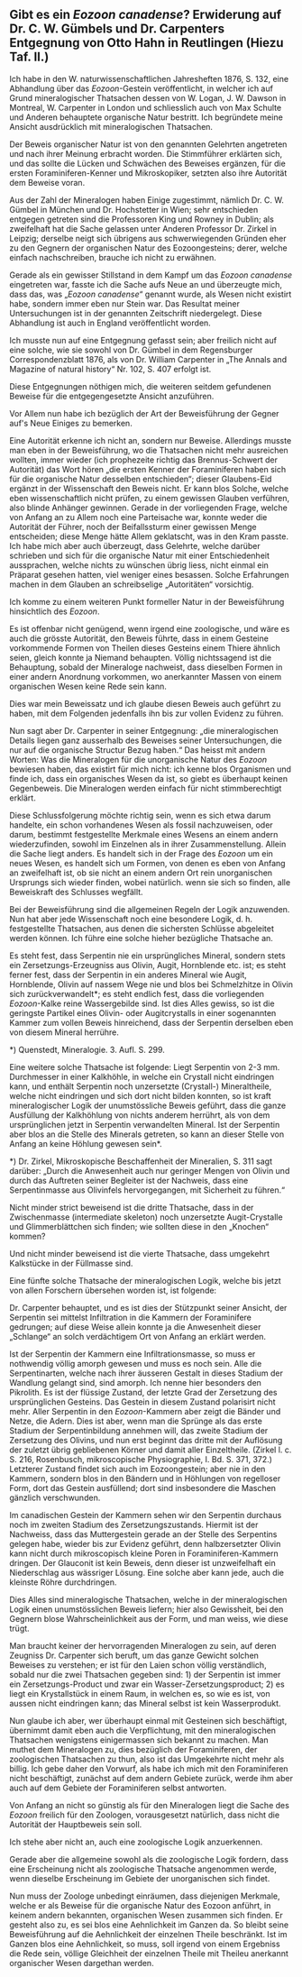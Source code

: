 ## Gibt es ein _Eozoon canadense_? Erwiderung auf Dr. C. W. Gümbels und Dr. Carpenters Entgegnung von Otto Hahn in Reutlingen (Hiezu Taf. II.)

Ich habe in den W. naturwissenschaftlichen Jahresheften 1876, S. 132, eine Abhandlung über das _Eozoon_-Gestein veröffentlicht, in welcher ich auf Grund mineralogischer Thatsachen dessen von W. Logan, J. W. Dawson in Montreal, W. Carpenter in London und schliesslich auch von Max Schulte und Anderen behauptete organische Natur bestritt. Ich begründete meine Ansicht ausdrücklich mit mineralogischen Thatsachen.

Der Beweis organischer Natur ist von den genannten Gelehrten angetreten und nach ihrer Meinung erbracht worden. Die Stimmführer erklärten sich, und das sollte die Lücken und Schwächen des Beweises ergänzen, für die ersten Foraminiferen-Kenner und Mikroskopiker, setzten also ihre Autorität dem Beweise voran.

Aus der Zahl der Mineralogen haben Einige zugestimmt, nämlich Dr. C. W. Gümbel in München und Dr. Hochstetter in Wien; sehr entschieden entgegen getreten sind die Professoren King und Rowney in Dublin; als zweifelhaft hat die Sache gelassen unter Anderen Professor Dr. Zirkel in Leipzig; derselbe neigt sich übrigens aus schwerwiegenden Gründen eher zu den Gegnern der organischen Natur des Eozoongesteins; derer, welche einfach nachschreiben, brauche ich nicht zu erwähnen.

Gerade als ein gewisser Stillstand in dem Kampf um das _Eozoon canadense_ eingetreten war, fasste ich die Sache aufs Neue an und überzeugte mich, dass das, was „_Eozoon canadense_“ genannt wurde, als Wesen nicht existirt habe, sondern immer eben nur Stein war. Das Resultat meiner Untersuchungen ist in der genannten Zeitschrift niedergelegt. Diese Abhandlung ist auch in England veröffentlicht worden.

Ich musste nun auf eine Entgegnung gefasst sein; aber freilich nicht auf eine solche, wie sie sowohl von Dr. Gümbel in dem Regensburger Correspondenzblatt 1876, als von Dr. William Carpenter in „The Annals and Magazine of natural history“ Nr. 102, S. 407 erfolgt ist.

Diese Entgegnungen nöthigen mich, die weiteren seitdem gefundenen Beweise für die entgegengesetzte Ansicht anzuführen.

Vor Allem nun habe ich bezüglich der Art der Beweisführung der Gegner auf's Neue Einiges zu bemerken.

Eine Autorität erkenne ich nicht an, sondern nur Beweise. Allerdings musste man eben in der Beweisführung, wo die Thatsachen nicht mehr ausreichen wollten, immer wieder (ich prophezeite richtig das Brennus-Schwert der Autorität) das Wort hören „die ersten Kenner der Foraminiferen haben sich für die organische Natur desselben entschieden“; dieser Glaubens-Eid ergänzt in der Wissenschaft den Beweis nicht. Er kann blos Solche, welche eben wissenschaftlich nicht prüfen, zu einem gewissen Glauben verführen, also blinde Anhänger gewinnen. Gerade in der vorliegenden Frage, welche von Anfang an zu Allem noch eine Parteisache war, konnte weder die Autorität der Führer, noch der Beifallssturm einer gewissen Menge entscheiden; diese Menge hätte Allem geklatscht, was in den Kram passte. Ich habe mich aber auch überzeugt, dass Gelehrte, welche darüber schrieben und sich für die organische Natur mit einer Entschiedenheit aussprachen, welche nichts zu wünschen übrig liess, nicht einmal ein Präparat gesehen hatten, viel weniger eines besassen. Solche Erfahrungen machen in dem Glauben an schreibselige „Autoritäten“ vorsichtig.

Ich komme zu einem weiteren Punkt formeller Natur in der Beweisführung hinsichtlich des _Eozoon_.

Es ist offenbar nicht genügend, wenn irgend eine zoologische, und wäre es auch die grösste Autorität, den Beweis führte, dass in einem Gesteine vorkommende Formen von Theilen dieses Gesteins einem Thiere ähnlich seien, gleich konnte ja Niemand behaupten. Völlig nichtssagend ist die Behauptung, sobald der Mineraloge nachweist, dass dieselben Formen in einer andern Anordnung vorkommen, wo anerkannter Massen von einem organischen Wesen keine Rede sein kann.

Dies war mein Beweissatz und ich glaube diesen Beweis auch geführt zu haben, mit dem Folgenden jedenfalls ihn bis zur vollen Evidenz zu führen.

Nun sagt aber Dr. Carpenter in seiner Entgegnung: „die mineralogischen Details liegen ganz ausserhalb des Beweises seiner Untersuchungen, die nur auf die organische Structur Bezug haben.“ Das heisst mit andern Worten: Was die Mineralogen für die unorganische Natur des _Eozoon_ bewiesen haben, das existirt für mich nicht: ich kenne blos Organismen und finde ich, dass ein organisches Wesen da ist, so giebt es überhaupt keinen Gegenbeweis. Die Mineralogen werden einfach für nicht stimmberechtigt erklärt.

Diese Schlussfolgerung möchte richtig sein, wenn es sich etwa darum handelte, ein schon vorhandenes Wesen als fossil nachzuweisen, oder darum, bestimmt festgestellte Merkmale eines Wesens an einem andern wiederzufinden, sowohl im Einzelnen als in ihrer Zusammenstellung. Allein die Sache liegt anders. Es handelt sich in der Frage des _Eozoon_ um ein neues Wesen, es handelt sich um Formen, von denen es eben von Anfang an zweifelhaft ist, ob sie nicht an einem andern Ort rein unorganischen Ursprungs sich wieder finden, wobei natürlich. wenn sie sich so finden, alle Beweiskraft des Schlusses wegfällt.

Bei der Beweisführung sind die allgemeinen Regeln der Logik anzuwenden. Nun hat aber jede Wissenschaft noch eine besondere Logik, d. h. festgestellte Thatsachen, aus denen die sichersten Schlüsse abgeleitet werden können. Ich führe eine solche hieher bezügliche Thatsache an.

Es steht fest, dass Serpentin nie ein ursprüngliches Mineral, sondern stets ein Zersetzungs-Erzeugniss aus Olivin, Augit, Hornblende etc. ist; es steht ferner fest, dass der Serpentin in ein anderes Mineral wie Augit, Hornblende, Olivin auf nassem Wege nie und blos bei Schmelzhitze in Olivin sich zurückverwandelt*; es steht endlich fest, dass die vorliegenden _Eozoon_-Kalke reine Wassergebilde sind. Ist dies Alles gewiss, so ist die geringste Partikel eines Olivin- oder Augitcrystalls in einer sogenannten Kammer zum vollen Beweis hinreichend, dass der Serpentin derselben eben von diesem Mineral herrühre.

*) Quenstedt, Mineralogie. 3. Aufl. S. 299.

Eine weitere solche Thatsache ist folgende: Liegt Serpentin von 2-3 mm. Durchmesser in einer Kalkhöhle, in welche ein Crystall nicht eindringen kann, und enthält Serpentin noch unzersetzte (Crystall-) Mineraltheile, welche nicht eindringen und sich dort nicht bilden konnten, so ist kraft mineralogischer Logik der unumstössliche Beweis geführt, dass die ganze Ausfüllung der Kalkhöhlung von nichts anderem herrührt, als von dem ursprünglichen jetzt in Serpentin verwandelten Mineral. Ist der Serpentin aber blos an die Stelle des Minerals getreten, so kann an dieser Stelle von Anfang an keine Höhlung gewesen sein*.

*) Dr. Zirkel, Mikroskopische Beschaffenheit der Mineralien, S. 311 sagt darüber: „Durch die Anwesenheit auch nur geringer Mengen von Olivin und durch das Auftreten seiner Begleiter ist der Nachweis, dass eine Serpentinmasse aus Olivinfels hervorgegangen, mit Sicherheit zu führen.“

Nicht minder strict beweisend ist die dritte Thatsache, dass in der Zwischenmasse (intermediate skeleton) noch unzersetzte Augit-Crystalle und Glimmerblättchen sich finden; wie sollten diese in den „Knochen“ kommen?

Und nicht minder beweisend ist die vierte Thatsache, dass umgekehrt Kalkstücke in der Füllmasse sind.

Eine fünfte solche Thatsache der mineralogischen Logik, welche bis jetzt von allen Forschern übersehen worden ist, ist folgende:

Dr. Carpenter behauptet, und es ist dies der Stützpunkt seiner Ansicht, der Serpentin sei mittelst Infiltration in die Kammern der Foraminifere gedrungen; auf diese Weise allein konnte ja die Anwesenheit dieser „Schlange“ an solch verdächtigem Ort von Anfang an erklärt werden.

Ist der Serpentin der Kammern eine Infiltrationsmasse, so muss er nothwendig völlig amorph gewesen und muss es noch sein. Alle die Serpentinarten, welche nach ihrer äusseren Gestalt in dieses Stadium der Wandlung gelangt sind, sind amorph. Ich nenne hier besonders den Pikrolith. Es ist der flüssige Zustand, der letzte Grad der Zersetzung des ursprünglichen Gesteins. Das Gestein in diesem Zustand polarisirt nicht mehr. Aller Serpentin in den _Eozoon_-Kammern aber zeigt die Bänder und Netze, die Adern. Dies ist aber, wenn man die Sprünge als das erste Stadium der Serpentinbildung annehmen will, das zweite Stadium der Zersetzung des Olivins, und nun erst beginnt das dritte mit der Auflösung der zuletzt übrig gebliebenen Körner und damit aller Einzeltheile. (Zirkel l. c. S. 216, Rosenbusch, mikroscopische Physiographie, I. Bd. S. 371, 372.) Letzterer Zustand findet sich auch im Eozoongestein; aber nie in den Kammern, sondern blos in den Bändern und in Höhlungen von regelloser Form, dort das Gestein ausfüllend; dort sind insbesondere die Maschen gänzlich verschwunden.

Im canadischen Gestein der Kammern sehen wir den Serpentin durchaus noch im zweiten Stadium des Zersetzungszustands. Hiermit ist der Nachweiss, dass das Muttergestein gerade an der Stelle des Serpentins gelegen habe, wieder bis zur Evidenz geführt, denn halbzersetzter Olivin kann nicht durch mikroscopisch kleine Poren in Foraminiferen-Kammern dringen. Der Glauconit ist kein Beweis, denn dieser ist unzweifelhaft ein Niederschlag aus wässriger Lösung. Eine solche aber kann jede, auch die kleinste Röhre durchdringen.

Dies Alles sind mineralogische Thatsachen, welche in der mineralogischen Logik einen unumstösslichen Beweis liefern; hier also Gewissheit, bei den Gegnern blose Wahrscheinlichkeit aus der Form, und man weiss, wie diese trügt.

Man braucht keiner der hervorragenden Mineralogen zu sein, auf deren Zeugniss Dr. Carpenter sich beruft, um das ganze Gewicht solchen Beweises zu verstehen; er ist für den Laien schon völlig verständlich, sobald nur die zwei Thatsachen gegeben sind: 1) der Serpentin ist immer ein Zersetzungs-Product und zwar ein Wasser-Zersetzungsproduct; 2) es liegt ein Krystallstück in einem Raum, in welchen es, so wie es ist, von aussen nicht eindringen kann; das Mineral selbst ist kein Wasserprodukt.

Nun glaube ich aber, wer überhaupt einmal mit Gesteinen sich beschäftigt, übernimmt damit eben auch die Verpflichtung, mit den mineralogischen Thatsachen wenigstens einigermassen sich bekannt zu machen. Man muthet dem Mineralogen zu, dies bezüglich der Foraminiferen, der zoologischen Thatsachen zu thun, also ist das Umgekehrte nicht mehr als billig. Ich gebe daher den Vorwurf, als habe ich mich mit den Foraminiferen nicht beschäftigt, zunächst auf dem andern Gebiete zurück, werde ihm aber auch auf dem Gebiete der Foraminiferen selbst antworten.

Von Anfang an nicht so günstig als für den Mineralogen liegt die Sache des _Eozoon_ freilich für den Zoologen, vorausgesetzt natürlich, dass nicht die Autorität der Hauptbeweis sein soll.

Ich stehe aber nicht an, auch eine zoologische Logik anzuerkennen.

Gerade aber die allgemeine sowohl als die zoologische Logik fordern, dass eine Erscheinung nicht als zoologische Thatsache angenommen werde, wenn dieselbe Erscheinung im Gebiete der unorganischen sich findet.

Nun muss der Zoologe unbedingt einräumen, dass diejenigen Merkmale, welche er als Beweise für die organische Natur des Eozoon anführt, in keinem andern bekannten, organischen Wesen zusammen sich finden. Er gesteht also zu, es sei blos eine Aehnlichkeit im Ganzen da. So bleibt seine Beweisführung auf die Aehnlichkeit der einzelnen Theile beschränkt. Ist im Ganzen blos eine Aehnlichkeit, so muss, soll irgend von einem Ergebniss die Rede sein, völlige Gleichheit der einzelnen Theile mit Theileu anerkannt organischer Wesen dargethan werden.
